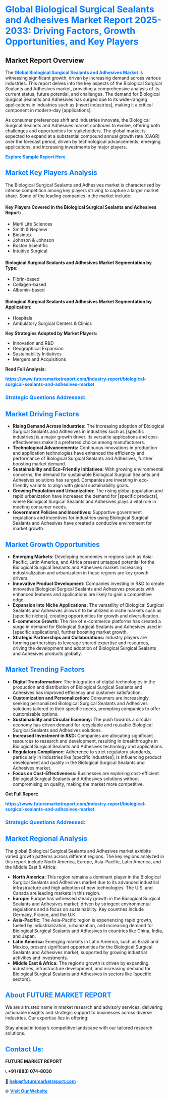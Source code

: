 <h1 style="color: #007BFF;">Global Biological Surgical Sealants and Adhesives Market Report 2025-2033: Driving Factors, Growth Opportunities, and Key Players</h1>

<section id="overview">
<h2>Market Report Overview</h2>
<p>The <a href="https://www.futuremarketreport.com/industry-report/biological-surgical-sealants-and-adhesives-market" style="color: #007BFF; text-decoration: none;"><strong>Global Biological Surgical Sealants and Adhesives Market</strong></a> is witnessing significant growth, driven by increasing demand across various industries. This report delves into the key aspects of the Biological Surgical Sealants and Adhesives market, providing a comprehensive analysis of its current status, future potential, and challenges. The demand for Biological Surgical Sealants and Adhesives has surged due to its wide-ranging applications in industries such as [insert industries], making it a critical component in modern-day [applications].</p>
<p>As consumer preferences shift and industries innovate, the Biological Surgical Sealants and Adhesives market continues to evolve, offering both challenges and opportunities for stakeholders. The global market is expected to expand at a substantial compound annual growth rate (CAGR) over the forecast period, driven by technological advancements, emerging applications, and increasing investments by major players.</p>
</section>

<section id="overview">
<p><a href="https://www.futuremarketreport.com/request-sample/reportId=79856" style="color: #007BFF; text-decoration: none;"><strong>Explore Sample Report Here</strong></a></p>
</section>

<section id="key-players">
<h2 style="color: #007BFF;">Market Key Players Analysis</h2>
<p>The Biological Surgical Sealants and Adhesives market is characterized by intense competition among key players striving to capture a larger market share. Some of the leading companies in the market include:</p>
<h4>Key Players Covered in the Biological Surgical Sealants and Adhesives Report:</h4>
<ul><li>Meril Life Sciences</li><li>Smith &amp; Nephew</li><li>Biosintex</li><li>Johnson &amp; Johnson</li><li>Boston Scientific</li><li>Intuitive Surgical</li></ul>
<h4>Biological Surgical Sealants and Adhesives Market Segmentation by Type:</h4>
<ul><li>Fibrin-based</li><li>Collagen-based</li><li>Albumin-based</li></ul>

<h4>Biological Surgical Sealants and Adhesives Market Segmentation by Application:</h4>
<ul><li>Hospitals</li><li>Ambulatory Surgical Centers &amp; Clinics</li></ul>
<p><strong>Key Strategies Adopted by Market Players:</strong></p>
<ul>
<li>Innovation and R&D</li>
<li>Geographical Expansion</li>
<li>Sustainability Initiatives</li>
<li>Mergers and Acquisitions</li>
</ul>
</section>

<section>
<p><strong>Read Full Analysis: </strong></p><a href="https://www.futuremarketreport.com/industry-report/biological-surgical-sealants-and-adhesives-market" style="color: #007BFF; text-decoration: none;"><strong>https://www.futuremarketreport.com/industry-report/biological-surgical-sealants-and-adhesives-market</strong></a>
<h3 style="color: #007BFF;">Strategic Questions Addressed:</h3>
</section>

<section id="driving-factors">
<h2 style="color: #007BFF;">Market Driving Factors</h2>
<ul>
<li><strong>Rising Demand Across Industries:</strong> The increasing adoption of Biological Surgical Sealants and Adhesives in industries such as [specific industries] is a major growth driver. Its versatile applications and cost-effectiveness make it a preferred choice among manufacturers.</li>
<li><strong>Technological Advancements:</strong> Continuous innovations in production and application technologies have enhanced the efficiency and performance of Biological Surgical Sealants and Adhesives, further boosting market demand.</li>
<li><strong>Sustainability and Eco-Friendly Initiatives:</strong> With growing environmental concerns, the demand for sustainable Biological Surgical Sealants and Adhesives solutions has surged. Companies are investing in eco-friendly variants to align with global sustainability goals.</li>
<li><strong>Growing Population and Urbanization:</strong> The rising global population and rapid urbanization have increased the demand for [specific products], where Biological Surgical Sealants and Adhesives plays a vital role in meeting consumer needs.</li>
<li><strong>Government Policies and Incentives:</strong> Supportive government regulations and incentives for industries using Biological Surgical Sealants and Adhesives have created a conducive environment for market growth.</li>
</ul>
</section>

<section id="growth-opportunities">
<h2 style="color: #007BFF;">Market Growth Opportunities</h2>
<ul>
<li><strong>Emerging Markets:</strong> Developing economies in regions such as Asia-Pacific, Latin America, and Africa present untapped potential for the Biological Surgical Sealants and Adhesives market. Increasing industrialization and urbanization in these regions are key growth drivers.</li>
<li><strong>Innovative Product Development:</strong> Companies investing in R&D to create innovative Biological Surgical Sealants and Adhesives products with enhanced features and applications are likely to gain a competitive edge.</li>
<li><strong>Expansion into Niche Applications:</strong> The versatility of Biological Surgical Sealants and Adhesives allows it to be utilized in niche markets such as [specific niches], creating opportunities for growth and diversification.</li>
<li><strong>E-commerce Growth:</strong> The rise of e-commerce platforms has created a surge in demand for Biological Surgical Sealants and Adhesives used in [specific applications], further boosting market growth.</li>
<li><strong>Strategic Partnerships and Collaborations:</strong> Industry players are forming partnerships to leverage shared expertise and resources, driving the development and adoption of Biological Surgical Sealants and Adhesives products globally.</li>
</ul>
</section>

<section id="trending-factors">
<h2 style="color: #007BFF;">Market Trending Factors</h2>
<ul>
<li><strong>Digital Transformation:</strong> The integration of digital technologies in the production and distribution of Biological Surgical Sealants and Adhesives has improved efficiency and customer satisfaction.</li>
<li><strong>Customization and Personalization:</strong> Consumers are increasingly seeking personalized Biological Surgical Sealants and Adhesives solutions tailored to their specific needs, prompting companies to offer customizable options.</li>
<li><strong>Sustainability and Circular Economy:</strong> The push towards a circular economy has driven demand for recyclable and reusable Biological Surgical Sealants and Adhesives solutions.</li>
<li><strong>Increased Investment in R&D:</strong> Companies are allocating significant resources to research and development, resulting in breakthroughs in Biological Surgical Sealants and Adhesives technology and applications.</li>
<li><strong>Regulatory Compliance:</strong> Adherence to strict regulatory standards, particularly in industries like [specific industries], is influencing product development and quality in the Biological Surgical Sealants and Adhesives market.</li>
<li><strong>Focus on Cost-Effectiveness:</strong> Businesses are exploring cost-efficient Biological Surgical Sealants and Adhesives solutions without compromising on quality, making the market more competitive.</li>
</ul>
</section>

<section>
<p><strong>Get Full Report: </strong></p><a href="https://www.futuremarketreport.com/industry-report/biological-surgical-sealants-and-adhesives-market" style="color: #007BFF; text-decoration: none;"><strong>https://www.futuremarketreport.com/industry-report/biological-surgical-sealants-and-adhesives-market</strong></a>
<h3 style="color: #007BFF;">Strategic Questions Addressed:</h3>
</section>


<section id="regional-analysis">
<h2 style="color: #007BFF;">Market Regional Analysis</h2>
<p>The global Biological Surgical Sealants and Adhesives market exhibits varied growth patterns across different regions. The key regions analyzed in this report include North America, Europe, Asia-Pacific, Latin America, and the Middle East & Africa:</p>
<ul>
<li><strong>North America:</strong> This region remains a dominant player in the Biological Surgical Sealants and Adhesives market due to its advanced industrial infrastructure and high adoption of new technologies. The U.S. and Canada are leading markets in this region.</li>
<li><strong>Europe:</strong> Europe has witnessed steady growth in the Biological Surgical Sealants and Adhesives market, driven by stringent environmental regulations and a focus on sustainability. Key countries include Germany, France, and the U.K.</li>
<li><strong>Asia-Pacific:</strong> The Asia-Pacific region is experiencing rapid growth, fueled by industrialization, urbanization, and increasing demand for Biological Surgical Sealants and Adhesives in countries like China, India, and Japan.</li>
<li><strong>Latin America:</strong> Emerging markets in Latin America, such as Brazil and Mexico, present significant opportunities for the Biological Surgical Sealants and Adhesives market, supported by growing industrial activities and investments.</li>
<li><strong>Middle East & Africa:</strong> The region’s growth is driven by expanding industries, infrastructure development, and increasing demand for Biological Surgical Sealants and Adhesives in sectors like [specific sectors].</li>
</ul>
</section>

<footer>
<h2 style="color: #007BFF;">About FUTURE MARKET REPORT</h2>
<p>We are a trusted name in market research and advisory services, delivering actionable insights and strategic support to businesses across diverse industries. Our expertise lies in offering:</p>

<p>Stay ahead in today’s competitive landscape with our tailored research solutions.</p>

<h2 style="color: #007BFF;">Contact Us:</h2>
<p><strong>FUTURE MARKET REPORT</strong></p>
<p>📞 <strong>+91 (883) 074-8030</strong></p>
<p>📧 <strong><a href="mailto:help@futuremarketreport.com" style="color: #007BFF;">help@futuremarketreport.com</a></strong></p>
<p>🌐 <strong><a href="https://www.futuremarketreport.com/" style="color: #007BFF;">Visit Our Website</a></strong></p>
</footer>